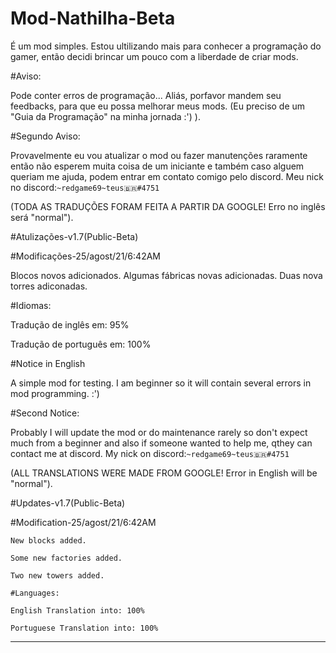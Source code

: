 # Mod-Nathilha-Beta

  É um mod simples. Estou ultilizando mais para conhecer a programação do gamer, então decidi brincar um pouco com a liberdade de criar mods. 
     
 #Aviso:


  Pode conter erros de programação...
  Aliás, porfavor mandem seu feedbacks, para que eu possa melhorar meus mods. 
  (Eu preciso de um "Guia da Programação" na minha jornada :') ).
 
 #Segundo Aviso:

  Provavelmente eu vou atualizar o mod ou fazer manutenções raramente então não esperem muita coisa de um iniciante e também caso alguem queriam me ajuda, podem entrar em contato comigo pelo discord. 
   Meu nick no discord:`~redgame69~teus🇧🇷#4751`

(TODA AS TRADUÇÕES FORAM FEITA A PARTIR DA GOOGLE! Erro no inglês será "normal").

 #Atulizações-v1.7(Public-Beta)

  #Modificações-25/agost/21/6:42AM
 
  Blocos novos adicionados.
  Algumas fábricas novas adicionadas.
  Duas nova torres adiconadas.
  
   #Idiomas:
  
   Tradução de inglês em: 95%

   Tradução de português em: 100%

 #Notice in English
  
  A simple mod for testing. I am beginner so it will contain several errors in mod programming.                    :') 
  
 #Second Notice: 
  
  Probably I will update the mod or do maintenance rarely so don't expect much from a beginner and also if someone wanted to help me, qthey can contact me at discord.
    My nick on discord:`~redgame69~teus🇧🇷#4751` 
  
  (ALL TRANSLATIONS WERE MADE FROM GOOGLE! Error in English will be "normal").

 #Updates-v1.7(Public-Beta)

   #Modification-25/agost/21/6:42AM

    New blocks added.
  
    Some new factories added.
  
    Two new towers added.
    
    #Languages:
   
    English Translation into: 100% 
   
    Portuguese Translation into: 100% 
  
   ***************************************
  
  
